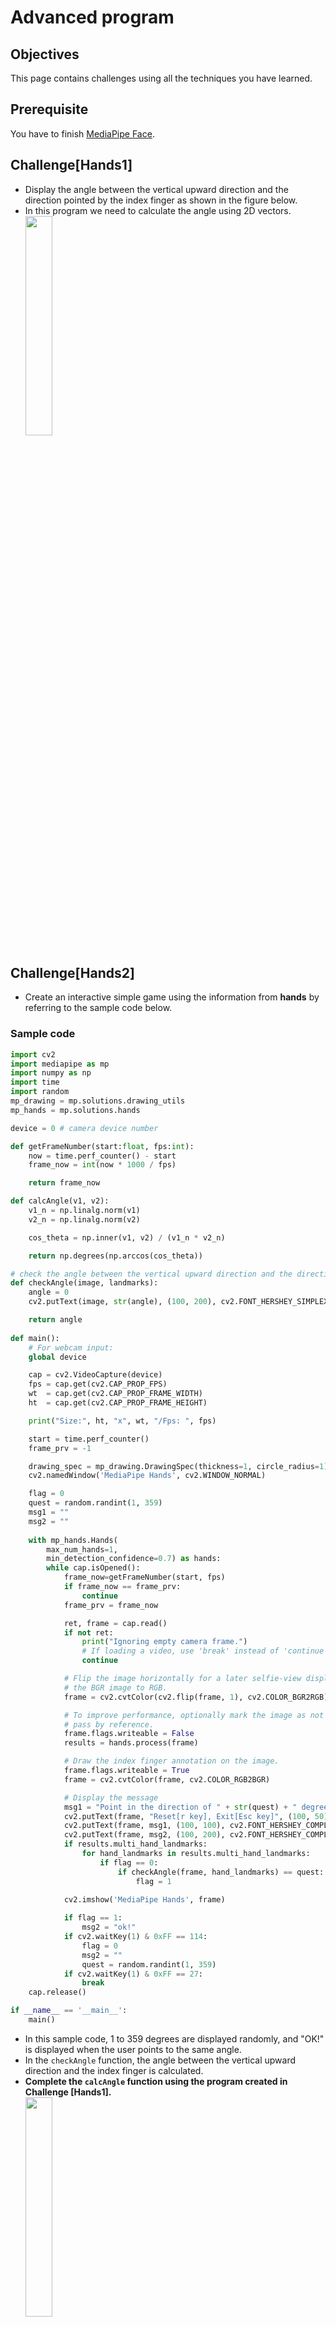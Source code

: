 # Advanced program

## Objectives
This page contains challenges using all the techniques you have learned.

## Prerequisite
You have to finish [MediaPipe Face](../mediapipe/face.md).

## Challenge[Hands1]
 - Display the angle between the vertical upward direction and the direction pointed by the index finger as shown in the figure below.
 - In this program we need to calculate the angle using 2D vectors.<br>
    <image src="../image/angle.gif" width="30%" height="30%"><br>
    
## Challenge[Hands2]
 - Create an interactive simple game using the information from **hands** by referring to the sample code below.
### Sample code
```python
import cv2
import mediapipe as mp
import numpy as np
import time
import random
mp_drawing = mp.solutions.drawing_utils
mp_hands = mp.solutions.hands

device = 0 # camera device number

def getFrameNumber(start:float, fps:int):
    now = time.perf_counter() - start
    frame_now = int(now * 1000 / fps)

    return frame_now

def calcAngle(v1, v2):
    v1_n = np.linalg.norm(v1)
    v2_n = np.linalg.norm(v2)

    cos_theta = np.inner(v1, v2) / (v1_n * v2_n)

    return np.degrees(np.arccos(cos_theta))

# check the angle between the vertical upward direction and the direction pointed by the index finger
def checkAngle(image, landmarks):
    angle = 0
    cv2.putText(image, str(angle), (100, 200), cv2.FONT_HERSHEY_SIMPLEX, 3, (0,0,255),5)

    return angle
      
def main():
    # For webcam input:
    global device

    cap = cv2.VideoCapture(device)
    fps = cap.get(cv2.CAP_PROP_FPS)
    wt  = cap.get(cv2.CAP_PROP_FRAME_WIDTH)
    ht  = cap.get(cv2.CAP_PROP_FRAME_HEIGHT)

    print("Size:", ht, "x", wt, "/Fps: ", fps)

    start = time.perf_counter()
    frame_prv = -1

    drawing_spec = mp_drawing.DrawingSpec(thickness=1, circle_radius=1)
    cv2.namedWindow('MediaPipe Hands', cv2.WINDOW_NORMAL)

    flag = 0
    quest = random.randint(1, 359)
    msg1 = ""
    msg2 = ""
    
    with mp_hands.Hands(
        max_num_hands=1,
        min_detection_confidence=0.7) as hands:
        while cap.isOpened():
            frame_now=getFrameNumber(start, fps)
            if frame_now == frame_prv:
                continue
            frame_prv = frame_now

            ret, frame = cap.read()
            if not ret:
                print("Ignoring empty camera frame.")
                # If loading a video, use 'break' instead of 'continue'.
                continue

            # Flip the image horizontally for a later selfie-view display, and convert
            # the BGR image to RGB.
            frame = cv2.cvtColor(cv2.flip(frame, 1), cv2.COLOR_BGR2RGB)

            # To improve performance, optionally mark the image as not writeable to
            # pass by reference.
            frame.flags.writeable = False
            results = hands.process(frame)

            # Draw the index finger annotation on the image.
            frame.flags.writeable = True
            frame = cv2.cvtColor(frame, cv2.COLOR_RGB2BGR)

            # Display the message
            msg1 = "Point in the direction of " + str(quest) + " degrees"
            cv2.putText(frame, "Reset[r key], Exit[Esc key]", (100, 50), cv2.FONT_HERSHEY_COMPLEX_SMALL, 1, (0,0,0),1)
            cv2.putText(frame, msg1, (100, 100), cv2.FONT_HERSHEY_COMPLEX_SMALL, 1, (0,255,255),2)
            cv2.putText(frame, msg2, (100, 200), cv2.FONT_HERSHEY_COMPLEX_SMALL, 5, (0,0,255),2)
            if results.multi_hand_landmarks:
                for hand_landmarks in results.multi_hand_landmarks:
                    if flag == 0:
                        if checkAngle(frame, hand_landmarks) == quest:
                            flag = 1
                        
            cv2.imshow('MediaPipe Hands', frame)

            if flag == 1:
                msg2 = "ok!"
            if cv2.waitKey(1) & 0xFF == 114:
                flag = 0
                msg2 = ""
                quest = random.randint(1, 359)
            if cv2.waitKey(1) & 0xFF == 27:
                break
    cap.release()

if __name__ == '__main__':
    main()
```
 - In this sample code, 1 to 359 degrees are displayed randomly, and "OK!" is displayed when the user points to the same angle.
 - In the `checkAngle` function, the angle between the vertical upward direction and the index finger is calculated.
 - **Complete the `calcAngle` function using the program created in Challenge [Hands1].**<br>
  <image src="../image/angle_app.gif" width="30%" height="30%"><br>

## Challenge[Hans3]
 - Make a simple game like [Challenge[Hands2]](./holistic.md#challengehands2) using the information from **hands**.
      
## Challenge[Pose1]
 - Make a shape of "O" or "X" with your arm and display it on the screen according to the shape.
 - It is possible to judge by comparing the x-coordinate and y-coordinate values between multiple landmarks.<br>
    <image src="../image/pose_q3.gif" width="30%" height="30%">

## Challenge[Pose2]
 - Make a simple game like [Challenge[Hands2]](./holistic.md#challengehands2) using the information from **pose**.

## Challenge[Face1]
 - Display the face direction randomly,  and show how many times you have turned your face to the direction.<br>
 <image src="../image/ques.gif" width="30%" height="30%"><br>
 - Use the following code to randomly generate an integer. In this code, `random.randint(0, 5)` returns a random integer int with `0<=n<=5`.
````python
    import random
    random.randint(0, 5)
````
 - You can randomly select and display the elements of the array with the following code.
````python
   msg_array = ("msg1", "msg2", "msg3")
   select = msg_array[random.randint(0, len(msg_array)-1)]
   print(select)
````
   
## Challenge[Face2]
 - Display "smile" when smile. 
 - The position of facial parts is the basic information for classifying facial expressions.
 - Think so that you can judge correctly even if you tilt your face.<br>
<image src="../image/smile.gif" width="30%" height="30%"><br>
  
## Challenge[Face3]
 - Make a simple game like [Challenge[Hands2]](./holistic.md#challengehands2) using the information from **face**.
 
---
# MediaPipe Holistic
## Landmark models
MediaPipe Holistic utilizes the pose, face and hand landmark models,  respectively to generate a total of 543 landmarks (33 pose landmarks, 468 face landmarks, and 21 hand landmarks per hand).<br>
<image src="../image/holistic_sports_and_gestures_example.gif" width="50%" height="50%">

## Practice[Display all holistic landmarks]
  Get information and display about holistic landmarks.
  - Execute "vscode.bat" file, and open the VSCode.
  - Make a python file `myholistic.py`. 
  - Type the following sample code. It's OK copy and paste.

### Sample code
```python
import cv2
import mediapipe as mp
import time
mp_drawing = mp.solutions.drawing_utils
mp_holistic = mp.solutions.holistic

device = 0 # camera device number

def getFrameNumber(start:float, fps:int):
    now = time.perf_counter() - start
    frame_now = int(now * 1000 / fps)

    return frame_now

def main():
    # For webcam input:
    global device

    cap = cv2.VideoCapture(device)
    fps = cap.get(cv2.CAP_PROP_FPS)
    wt  = cap.get(cv2.CAP_PROP_FRAME_WIDTH)
    ht  = cap.get(cv2.CAP_PROP_FRAME_HEIGHT)

    print("Size:", ht, "x", wt, "/Fps: ", fps)

    start = time.perf_counter()
    frame_prv = -1
    with mp_holistic.Holistic(
        min_detection_confidence=0.5,
        min_tracking_confidence=0.5) as holistic:
        while cap.isOpened():
            frame_now=getFrameNumber(start, fps)
            if frame_now == frame_prv:
                continue
            frame_prv = frame_now

            ret, frame = cap.read()
            if not ret:
                print("Ignoring empty camera frame.")
                # If loading a video, use 'break' instead of 'continue'.
                continue

            # Flip the image horizontally for a later selfie-view display, and convert
            # the BGR image to RGB.
            frame = cv2.cvtColor(cv2.flip(frame, 1), cv2.COLOR_BGR2RGB)
            # To improve performance, optionally mark the image as not writeable to
            # pass by reference.
            frame.flags.writeable = False
            results = holistic.process(frame)

            # Draw landmark annotation on the image.
            frame.flags.writeable = True
            frame = cv2.cvtColor(frame, cv2.COLOR_RGB2BGR)
            mp_drawing.draw_landmarks(frame, results.face_landmarks, mp_holistic.FACE_CONNECTIONS)
            mp_drawing.draw_landmarks(frame, results.left_hand_landmarks, mp_holistic.HAND_CONNECTIONS)
            mp_drawing.draw_landmarks(frame, results.right_hand_landmarks, mp_holistic.HAND_CONNECTIONS)
            mp_drawing.draw_landmarks(frame, results.pose_landmarks, mp_holistic.POSE_CONNECTIONS)
            cv2.imshow('MediaPipe Holistic', frame)
            if cv2.waitKey(5) & 0xFF == 27:
                break
    cap.release()

if __name__ == '__main__':
    main()
```
  - Run the sample code with input the following command in the terminal.
```
    C:\\...\code> python myholistic.py
``` 
  <image src="../image/holistic.png" width="30%" height="30%"><br>
 - If you want to stop this program, press "Esc" key while the preview window is active.
 - You can use holistic in the same way as you use hans, pose, and face individually.
 - You can find more information on website of [MediaPipe](https://google.github.io/mediapipe/).
---
    
[README](../README.md)
